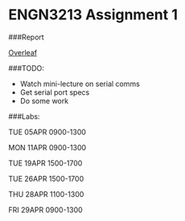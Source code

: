 # ENGN3213 Assignment 1

###Report

[Overleaf](https://www.overleaf.com/4752390rdbzzc)

###TODO:

* Watch mini-lecture on serial comms
* Get serial port specs
* Do some work

###Labs:

TUE 05APR 0900-1300

MON 11APR 0900-1300

TUE 19APR 1500-1700

TUE 26APR 1500-1700

THU 28APR 1100-1300

FRI 29APR 0900-1300
